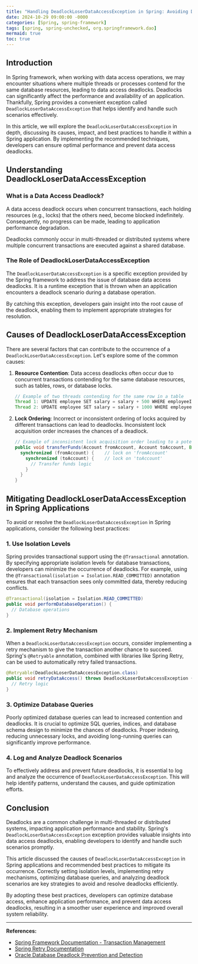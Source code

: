 ```yaml
---
title: "Handling DeadlockLoserDataAccessException in Spring: Avoiding Data Access Deadlocks for Improved Performance"
date: 2024-10-29 09:00:00 -0000
categories: [Spring, spring-framework]
tags: [spring, spring-unchecked, org.springframework.dao]
mermaid: true
toc: true
---
```



## Introduction

In Spring framework, when working with data access operations, we may encounter situations where multiple threads or processes contend for the same database resources, leading to data access deadlocks. Deadlocks can significantly affect the performance and availability of an application. Thankfully, Spring provides a convenient exception called `DeadlockLoserDataAccessException` that helps identify and handle such scenarios effectively.

In this article, we will explore the `DeadlockLoserDataAccessException` in depth, discussing its causes, impact, and best practices to handle it within a Spring application. By implementing the recommended techniques, developers can ensure optimal performance and prevent data access deadlocks.

## Understanding DeadlockLoserDataAccessException

### What is a Data Access Deadlock?

A data access deadlock occurs when concurrent transactions, each holding resources (e.g., locks) that the others need, become blocked indefinitely. Consequently, no progress can be made, leading to application performance degradation.

Deadlocks commonly occur in multi-threaded or distributed systems where multiple concurrent transactions are executed against a shared database.

### The Role of DeadlockLoserDataAccessException

The `DeadlockLoserDataAccessException` is a specific exception provided by the Spring framework to address the issue of database data access deadlocks. It is a runtime exception that is thrown when an application encounters a deadlock scenario during a database operation.

By catching this exception, developers gain insight into the root cause of the deadlock, enabling them to implement appropriate strategies for resolution.

## Causes of DeadlockLoserDataAccessException

There are several factors that can contribute to the occurrence of a `DeadlockLoserDataAccessException`. Let's explore some of the common causes:

1. **Resource Contention**: Data access deadlocks often occur due to concurrent transactions contending for the same database resources, such as tables, rows, or database locks.

   ```java
   // Example of two threads contending for the same row in a table
   Thread 1: UPDATE employee SET salary = salary + 500 WHERE employeeId = 123;
   Thread 2: UPDATE employee SET salary = salary + 1000 WHERE employeeId = 123;
   ```

2. **Lock Ordering**: Incorrect or inconsistent ordering of locks acquired by different transactions can lead to deadlocks. Inconsistent lock acquisition order increases the chances of a deadlock.

   ```java
   // Example of inconsistent lock acquisition order leading to a potential deadlock
   public void transferFunds(Account fromAccount, Account toAccount, BigDecimal amount) {
     synchronized (fromAccount) {    // lock on 'fromAccount'
       synchronized (toAccount) {    // lock on 'toAccount'
         // Transfer funds logic
       }
     }
   }
   ```

## Mitigating DeadlockLoserDataAccessException in Spring Applications

To avoid or resolve the `DeadlockLoserDataAccessException` in Spring applications, consider the following best practices:

### 1. Use Isolation Levels

Spring provides transactional support using the `@Transactional` annotation. By specifying appropriate isolation levels for database transactions, developers can minimize the occurrence of deadlocks. For example, using the `@Transactional(isolation = Isolation.READ_COMMITTED)` annotation ensures that each transaction sees only committed data, thereby reducing conflicts.

```java
@Transactional(isolation = Isolation.READ_COMMITTED)
public void performDatabaseOperation() {
  // Database operations
}
```

### 2. Implement Retry Mechanism

When a `DeadlockLoserDataAccessException` occurs, consider implementing a retry mechanism to give the transaction another chance to succeed. Spring's `@Retryable` annotation, combined with libraries like Spring Retry, can be used to automatically retry failed transactions.

```java
@Retryable(DeadlockLoserDataAccessException.class)
public void retryDataAccess() throws DeadlockLoserDataAccessException {
  // Retry logic
}
```

### 3. Optimize Database Queries

Poorly optimized database queries can lead to increased contention and deadlocks. It is crucial to optimize SQL queries, indices, and database schema design to minimize the chances of deadlocks. Proper indexing, reducing unnecessary locks, and avoiding long-running queries can significantly improve performance.

### 4. Log and Analyze Deadlock Scenarios

To effectively address and prevent future deadlocks, it is essential to log and analyze the occurrence of `DeadlockLoserDataAccessException`. This will help identify patterns, understand the causes, and guide optimization efforts.

## Conclusion

Deadlocks are a common challenge in multi-threaded or distributed systems, impacting application performance and stability. Spring's `DeadlockLoserDataAccessException` exception provides valuable insights into data access deadlocks, enabling developers to identify and handle such scenarios promptly.

This article discussed the causes of `DeadlockLoserDataAccessException` in Spring applications and recommended best practices to mitigate its occurrence. Correctly setting isolation levels, implementing retry mechanisms, optimizing database queries, and analyzing deadlock scenarios are key strategies to avoid and resolve deadlocks efficiently.

By adopting these best practices, developers can optimize database access, enhance application performance, and prevent data access deadlocks, resulting in a smoother user experience and improved overall system reliability.

---

**References:**

- [Spring Framework Documentation - Transaction Management](https://docs.spring.io/spring-framework/docs/current/reference/html/data-access.html#transaction)
- [Spring Retry Documentation](https://docs.spring.io/spring-retry/docs/current/reference/html/)
- [Oracle Database Deadlock Prevention and Detection](https://docs.oracle.com/en/database/oracle/oracle-database/19/adfns/oracle-database-deadlock-prevention-detection.html)
